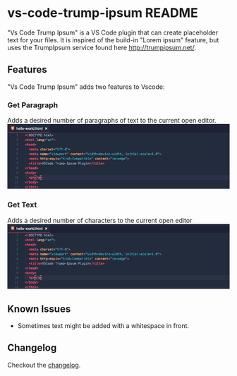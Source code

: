 # vs-code-trump-ipsum README

"Vs Code Trump Ipsum" is a VS Code plugin that can create placeholder text for your files. It is inspired of the build-in "Lorem ipsum" feature, but uses the TrumpIpsum service found here http://trumpipsum.net/.

## Features

"Vs Code Trump Ipsum" adds two features to Vscode:
### Get Paragraph
Adds a desired number of paragraphs of text to the current open editor.
![](gifs/get-paragraph.gif)

### Get Text
Adds a desired number of characters to the current open editor
![](gifs/get-text.gif)

## Known Issues
* Sometimes text might be added with a whitespace in front.

## Changelog
Checkout the [changelog](CHANGELOG.md).